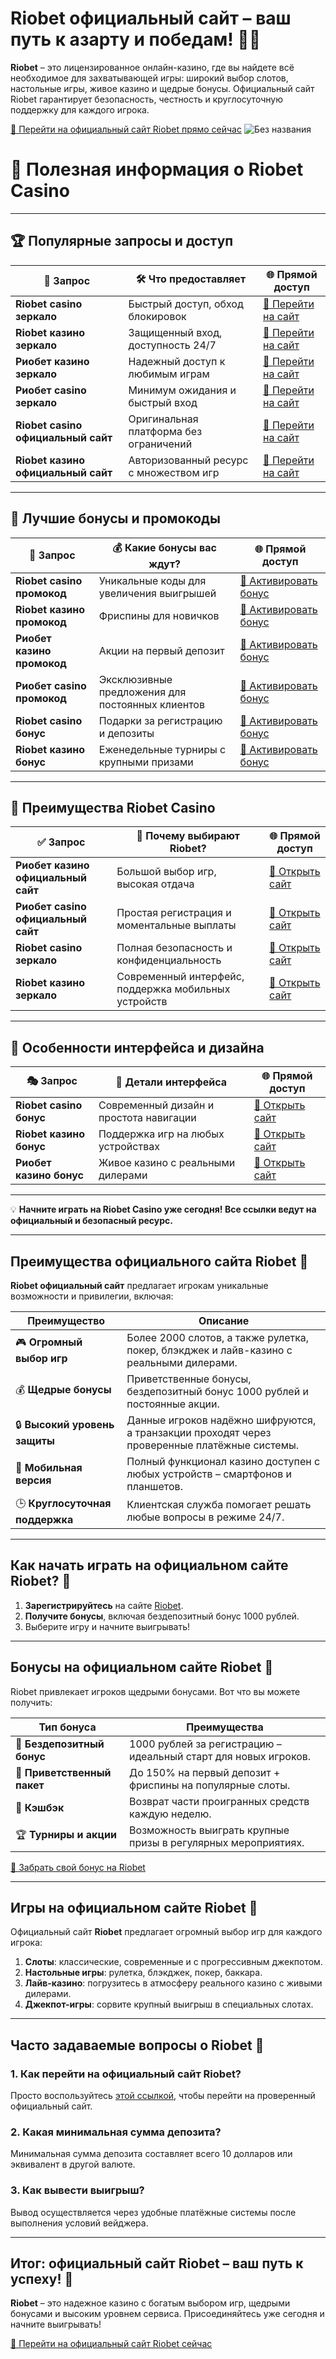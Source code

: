 # Riobet официальный сайт – ваш путь к азарту и победам! 🎰💎

**Riobet** – это лицензированное онлайн-казино, где вы найдете всё необходимое для захватывающей игры: широкий выбор слотов, настольные игры, живое казино и щедрые бонусы. Официальный сайт Riobet гарантирует безопасность, честность и круглосуточную поддержку для каждого игрока.

[🔗 Перейти на официальный сайт Riobet прямо сейчас](https://brandplay.link/dtx89f2L)
![Без названия](https://github.com/user-attachments/assets/402602e4-7fae-4af1-a601-3cd2515e1400)

# 🎰 **Полезная информация о Riobet Casino**  

---

## 🏆 **Популярные запросы и доступ**

| 🔑 **Запрос**                        | 🛠️ **Что предоставляет**                             | 🌐 **Прямой доступ**                |
|--------------------------------------|-----------------------------------------------------|-------------------------------------|
| **Riobet casino зеркало**            | Быстрый доступ, обход блокировок                    | [🔗 Перейти на сайт](https://brandplay.link/dtx89f2L) |
| **Riobet казино зеркало**            | Защищенный вход, доступность 24/7                   | [🔗 Перейти на сайт](https://brandplay.link/dtx89f2L) |
| **Риобет казино зеркало**            | Надежный доступ к любимым играм                     | [🔗 Перейти на сайт](https://brandplay.link/dtx89f2L) |
| **Риобет casino зеркало**            | Минимум ожидания и быстрый вход                     | [🔗 Перейти на сайт](https://brandplay.link/dtx89f2L) |
| **Riobet casino официальный сайт**   | Оригинальная платформа без ограничений              | [🔗 Перейти на сайт](https://brandplay.link/dtx89f2L) |
| **Riobet казино официальный сайт**   | Авторизованный ресурс с множеством игр             | [🔗 Перейти на сайт](https://brandplay.link/dtx89f2L) |

---

## 🎁 **Лучшие бонусы и промокоды**

| 🏅 **Запрос**                        | 💰 **Какие бонусы вас ждут?**                        | 🌐 **Прямой доступ**                |
|--------------------------------------|-----------------------------------------------------|-------------------------------------|
| **Riobet casino промокод**           | Уникальные коды для увеличения выигрышей            | [🔗 Активировать бонус](https://brandplay.link/dtx89f2L) |
| **Riobet казино промокод**           | Фриспины для новичков                               | [🔗 Активировать бонус](https://brandplay.link/dtx89f2L) |
| **Риобет казино промокод**           | Акции на первый депозит                             | [🔗 Активировать бонус](https://brandplay.link/dtx89f2L) |
| **Риобет casino промокод**           | Эксклюзивные предложения для постоянных клиентов    | [🔗 Активировать бонус](https://brandplay.link/dtx89f2L) |
| **Riobet casino бонус**              | Подарки за регистрацию и депозиты                   | [🔗 Активировать бонус](https://brandplay.link/dtx89f2L) |
| **Riobet казино бонус**              | Еженедельные турниры с крупными призами            | [🔗 Активировать бонус](https://brandplay.link/dtx89f2L) |

---

## 🌟 **Преимущества Riobet Casino**

| ✅ **Запрос**                        | 🎯 **Почему выбирают Riobet?**                       | 🌐 **Прямой доступ**                |
|--------------------------------------|-----------------------------------------------------|-------------------------------------|
| **Риобет казино официальный сайт**   | Большой выбор игр, высокая отдача                   | [🔗 Открыть сайт](https://brandplay.link/dtx89f2L) |
| **Риобет casino официальный сайт**   | Простая регистрация и моментальные выплаты         | [🔗 Открыть сайт](https://brandplay.link/dtx89f2L) |
| **Riobet casino зеркало**            | Полная безопасность и конфиденциальность            | [🔗 Открыть сайт](https://brandplay.link/dtx89f2L) |
| **Riobet казино зеркало**            | Современный интерфейс, поддержка мобильных устройств| [🔗 Открыть сайт](https://brandplay.link/dtx89f2L) |

---

## 🎨 **Особенности интерфейса и дизайна**

| 🎭 **Запрос**                        | 📱 **Детали интерфейса**                             | 🌐 **Прямой доступ**                |
|--------------------------------------|-----------------------------------------------------|-------------------------------------|
| **Riobet casino бонус**              | Современный дизайн и простота навигации             | [🔗 Открыть сайт](https://brandplay.link/dtx89f2L) |
| **Riobet казино бонус**              | Поддержка игр на любых устройствах                  | [🔗 Открыть сайт](https://brandplay.link/dtx89f2L) |
| **Риобет казино бонус**              | Живое казино с реальными дилерами                   | [🔗 Открыть сайт](https://brandplay.link/dtx89f2L) |

---

💡 **Начните играть на Riobet Casino уже сегодня! Все ссылки ведут на официальный и безопасный ресурс.**

---

## Преимущества официального сайта Riobet 🌟

**Riobet официальный сайт** предлагает игрокам уникальные возможности и привилегии, включая:

| Преимущество                   | Описание                                                                                      |
|--------------------------------|----------------------------------------------------------------------------------------------|
| 🎮 **Огромный выбор игр**       | Более 2000 слотов, а также рулетка, покер, блэкджек и лайв-казино с реальными дилерами.        |
| 💰 **Щедрые бонусы**           | Приветственные бонусы, бездепозитный бонус 1000 рублей и постоянные акции.                   |
| 🔒 **Высокий уровень защиты**   | Данные игроков надёжно шифруются, а транзакции проходят через проверенные платёжные системы. |
| 📱 **Мобильная версия**         | Полный функционал казино доступен с любых устройств – смартфонов и планшетов.               |
| 🕒 **Круглосуточная поддержка** | Клиентская служба помогает решать любые вопросы в режиме 24/7.                              |

---

## Как начать играть на официальном сайте Riobet? 🚀

1. **Зарегистрируйтесь** на сайте [Riobet](https://brandplay.link/dtx89f2L).  
2. **Получите бонусы**, включая бездепозитный бонус 1000 рублей.  
3. Выберите игру и начните выигрывать!  

---

## Бонусы на официальном сайте Riobet 🎁

Riobet привлекает игроков щедрыми бонусами. Вот что вы можете получить:

| Тип бонуса                  | Преимущества                                                                                 |
|-----------------------------|---------------------------------------------------------------------------------------------|
| 💸 **Бездепозитный бонус**   | 1000 рублей за регистрацию – идеальный старт для новых игроков.                            |
| 🎉 **Приветственный пакет**  | До 150% на первый депозит + фриспины на популярные слоты.                                  |
| 🔄 **Кэшбэк**               | Возврат части проигранных средств каждую неделю.                                           |
| 🏆 **Турниры и акции**       | Возможность выиграть крупные призы в регулярных мероприятиях.                              |

[🎁 Забрать свой бонус на Riobet](https://brandplay.link/dtx89f2L)

---

## Игры на официальном сайте Riobet 🎲

Официальный сайт **Riobet** предлагает огромный выбор игр для каждого игрока:

1. **Слоты**: классические, современные и с прогрессивным джекпотом.  
2. **Настольные игры**: рулетка, блэкджек, покер, баккара.  
3. **Лайв-казино**: погрузитесь в атмосферу реального казино с живыми дилерами.  
4. **Джекпот-игры**: сорвите крупный выигрыш в специальных слотах.  

---

## Часто задаваемые вопросы о Riobet 🤔

### **1. Как перейти на официальный сайт Riobet?**  
Просто воспользуйтесь [этой ссылкой](https://brandplay.link/dtx89f2L), чтобы перейти на проверенный официальный сайт.

### **2. Какая минимальная сумма депозита?**  
Минимальная сумма депозита составляет всего 10 долларов или эквивалент в другой валюте.

### **3. Как вывести выигрыш?**  
Вывод осуществляется через удобные платёжные системы после выполнения условий вейджера.

---

## Итог: официальный сайт Riobet – ваш путь к успеху! 🎉

**Riobet** – это надежное казино с богатым выбором игр, щедрыми бонусами и высоким уровнем сервиса. Присоединяйтесь уже сегодня и начните выигрывать!  

[🔗 Перейти на официальный сайт Riobet сейчас](https://brandplay.link/dtx89f2L)
